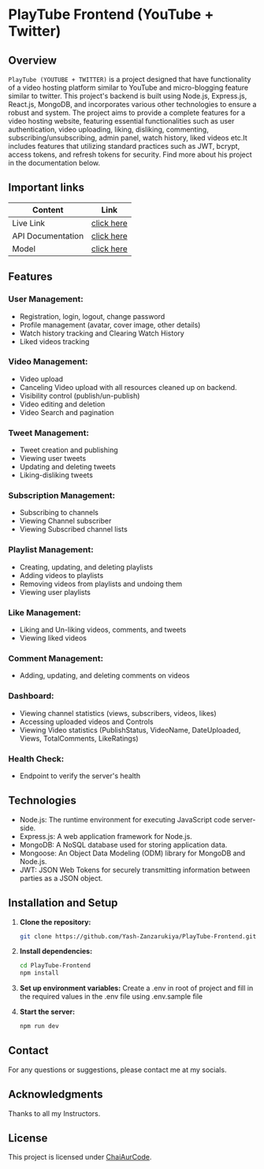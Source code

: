 # PlayTube Frontend (YouTube + Twitter)

## Overview

``PlayTube (YOUTUBE + TWITTER)`` is a project designed that have functionality of a video hosting platform similar to YouTube and micro-blogging feature similar to twitter. This project's backend is built using Node.js, Express.js, React.js, MongoDB, and incorporates various other technologies to ensure a robust and system. The project aims to provide a complete features for a video hosting website, featuring essential functionalities such as user authentication, video uploading, liking, disliking, commenting, subscribing/unsubscribing, admin panel, watch history, liked videos etc.It includes features that utilizing standard practices such as JWT, bcrypt, access tokens, and refresh tokens for security. Find more about his project in the documentation below.

## Important links

| Content              | Link                                                                        |
| ---------------------|-----------------------------------------------------------------------------|
| Live Link            | [click here](https://playtube-by-yashpz.vercel.app)                         |
| API Documentation    | [click here](https://documenter.getpostman.com/view/32807699/2sA3XPChSM)    |
| Model                | [click here ](https://app.eraser.io/workspace/cATefMPkrAdzR9c6teox?origin=share) |

## Features

### User Management:

- Registration, login, logout, change password
- Profile management (avatar, cover image, other details)
- Watch history tracking and Clearing Watch History
- Liked videos tracking

### Video Management:

- Video upload
- Canceling Video upload with all resources cleaned up on backend.
- Visibility control (publish/un-publish)
- Video editing and deletion
- Video Search and pagination

### Tweet Management:

- Tweet creation and publishing
- Viewing user tweets
- Updating and deleting tweets
- Liking-disliking tweets

### Subscription Management:

- Subscribing to channels
- Viewing Channel subscriber
- Viewing Subscribed channel lists

### Playlist Management:

- Creating, updating, and deleting playlists
- Adding videos to playlists
- Removing videos from playlists and undoing them
- Viewing user playlists

### Like Management:

- Liking and Un-liking videos, comments, and tweets
- Viewing liked videos

### Comment Management:

- Adding, updating, and deleting comments on videos

### Dashboard:

- Viewing channel statistics (views, subscribers, videos, likes)
- Accessing uploaded videos and Controls
- Viewing Video statistics (PublishStatus, VideoName, DateUploaded, Views, TotalComments, LikeRatings)

### Health Check:

- Endpoint to verify the server's health

## Technologies

- Node.js: The runtime environment for executing JavaScript code server-side.
- Express.js: A web application framework for Node.js.
- MongoDB: A NoSQL database used for storing application data.
- Mongoose: An Object Data Modeling (ODM) library for MongoDB and Node.js.
- JWT: JSON Web Tokens for securely transmitting information between parties as a JSON object.

## Installation and Setup

1. **Clone the repository:**

    ```bash
    git clone https://github.com/Yash-Zanzarukiya/PlayTube-Frontend.git
    ```

2. **Install dependencies:**

    ```bash
    cd PlayTube-Frontend
    npm install
    ```

3. **Set up environment variables:**
    Create a .env in root of project and fill in the required values in the .env file using .env.sample file

4. **Start the server:**

    ```bash
    npm run dev
    ```

## Contact

For any questions or suggestions, please contact me at my socials.

## Acknowledgments

Thanks to all my Instructors.

## License

This project is licensed under [ChaiAurCode](https://www.youtube.com/@chaiaurcode).